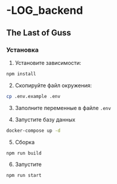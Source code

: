 # -LOG_backend

## The Last of Guss

### Установка

1. Установите зависимости:
```bash
npm install
```

2. Скопируйте файл окружения:
```bash
cp .env.example .env
```

3. Заполните переменные в файле `.env`

4. Запустите базу данных
```bash
docker-compose up -d
```

5. Сборка
```bash
npm run build
```

6. Запустите
```bash
npm run start
```